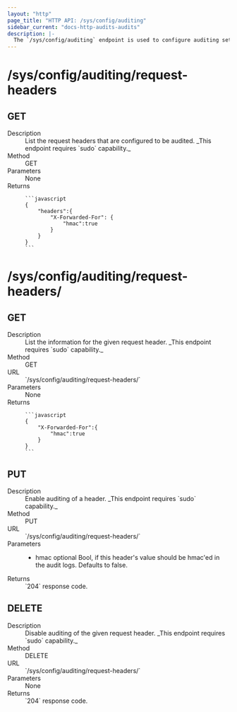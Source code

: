 ```yaml
---
layout: "http"
page_title: "HTTP API: /sys/config/auditing"
sidebar_current: "docs-http-audits-audits"
description: |-
  The `/sys/config/auditing` endpoint is used to configure auditing settings.
---
```


# /sys/config/auditing/request-headers

## GET

<dl>
  <dt>Description</dt>
  <dd>
    List the request headers that are configured to be audited. _This endpoint requires `sudo`
    capability._
  </dd>

  <dt>Method</dt>
  <dd>GET</dd>

  <dt>Parameters</dt>
  <dd>
    None
  </dd>

  <dt>Returns</dt>
  <dd>

    ```javascript
    {
        "headers":{
            "X-Forwarded-For": {
                "hmac":true
            }
        }
    }
    ```

  </dd>
</dl>

# /sys/config/auditing/request-headers/

## GET

<dl>
  <dt>Description</dt>
  <dd>
    List the information for the given request header. _This endpoint requires `sudo`
    capability._
  </dd>

  <dt>Method</dt>
  <dd>GET</dd>

  <dt>URL</dt>
  <dd>`/sys/config/auditing/request-headers/<name>`</dd>

  <dt>Parameters</dt>
  <dd>
    None
  </dd>

  <dt>Returns</dt>
  <dd>

    ```javascript
    {
        "X-Forwarded-For":{
            "hmac":true
        }
    }
    ```

  </dd>
</dl>

## PUT

<dl>
  <dt>Description</dt>
  <dd>
    Enable auditing of a header. _This endpoint requires `sudo` capability._
  </dd>

  <dt>Method</dt>
  <dd>PUT</dd>
 
  <dt>URL</dt>
  <dd>`/sys/config/auditing/request-headers/<name>`</dd>

  <dt>Parameters</dt>
  <dd>
    <ul>
      <li>
        <span class="param">hmac</span>
        <span class="param-flags">optional</span>
        Bool, if this header's value should be hmac'ed in the audit logs.
        Defaults to false.
      </li>
    </ul>
  </dd>

  <dt>Returns</dt>
  <dd>`204` response code.
  </dd>
</dl>

## DELETE

<dl>
  <dt>Description</dt>
  <dd>
    Disable auditing of the given request header. _This endpoint requires `sudo`
    capability._
  </dd>

  <dt>Method</dt>
  <dd>DELETE</dd>

  <dt>URL</dt>
  <dd>`/sys/config/auditing/request-headers/<name>`</dd>

  <dt>Parameters</dt>
  <dd>None
  </dd>

  <dt>Returns</dt>
  <dd>`204` response code.
  </dd>
</dl>
